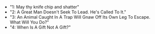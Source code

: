 * "1: May thy knife chip and shatter"
* "2: A Great Man Doesn't Seek To Lead. He's Called To It."
* "3: An Animal Caught In A Trap Will Gnaw Off Its Own Leg To Escape. What Will You Do?"
* "4: When Is A Gift Not A Gift?"
